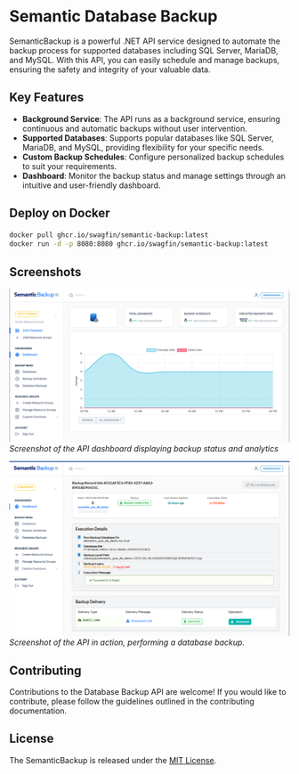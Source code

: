 # Semantic Database Backup

SemanticBackup is a powerful .NET API service designed to automate the backup process for supported databases including SQL Server, MariaDB, and MySQL. With this API, you can easily schedule and manage backups, ensuring the safety and integrity of your valuable data.

## Key Features

- **Background Service**: The API runs as a background service, ensuring continuous and automatic backups without user intervention.
- **Supported Databases**: Supports popular databases like SQL Server, MariaDB, and MySQL, providing flexibility for your specific needs.
- **Custom Backup Schedules**: Configure personalized backup schedules to suit your requirements.
- **Dashboard**: Monitor the backup status and manage settings through an intuitive and user-friendly dashboard.

## Deploy on Docker
```sh
docker pull ghcr.io/swagfin/semantic-backup:latest
docker run -d -p 8080:8080 ghcr.io/swagfin/semantic-backup:latest
```
## Screenshots

![Dashboard](https://github.com/swagfin/SemanticBackup/blob/53acc1e03a3b6cfe6520b45d4d7cf22727a81fe3/screenshots/dashboard.PNG)
*Screenshot of the API dashboard displaying backup status and analytics*

![Backup](https://github.com/swagfin/SemanticBackup/blob/53acc1e03a3b6cfe6520b45d4d7cf22727a81fe3/screenshots/backup.PNG)
*Screenshot of the API in action, performing a database backup.*

## Contributing

Contributions to the Database Backup API are welcome! If you would like to contribute, please follow the guidelines outlined in the contributing documentation.

## License

The SemanticBackup is released under the [MIT License](LICENSE).
